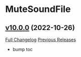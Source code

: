 # MuteSoundFile

## [v10.0.0](https://github.com/funkydude/MuteSoundFile/tree/v10.0.0) (2022-10-26)
[Full Changelog](https://github.com/funkydude/MuteSoundFile/compare/v9.2.6...v10.0.0) [Previous Releases](https://github.com/funkydude/MuteSoundFile/releases)

- bump toc  

